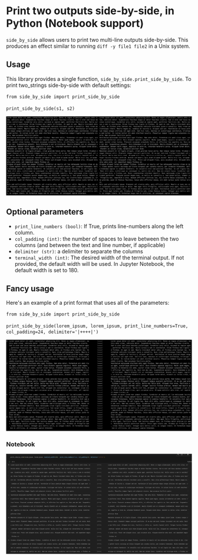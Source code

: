 # Print two outputs side-by-side, in Python (Notebook support)

`side_by_side` allows users to print two multi-line outputs side-by-side. This produces an effect similar to running `diff -y file1 file2` in a Unix system.


## Usage

This library provides a single function, `side_by_side.print_side_by_side`. To print two_strings side-by-side with default settings:

```
from side_by_side import print_side_by_side

print_side_by_side(s1, s2)
```
![lorem ipsum output with typical usage](imgs/test.png)

## Optional parameters

* `print_line_numbers (bool)`: If True, prints line-numbers along the left column.
* `col_padding (int)`: the number of spaces to leave between the two columns (and between the text and line number, if applicable)
* `delimiter (str)`: a delimiter to separate the columns
* `terminal_width (int)`: The desired width of the terminal output. If not provided, the default width will be used. In Jupyter Notebook, the default width is set to 180.

## Fancy usage

Here's an example of a print format that uses all of the parameters:

```
from side_by_side import print_side_by_side

print_side_by_side(lorem_ipsum, lorem_ipsum, print_line_numbers=True, col_padding=24, delimiter='|++++|')
```
![lorem ipsum output with typical usage](imgs/test_fancy.png)

### Notebook

![lorem ipsum output with typical usage](imgs/test_notebook.png)


